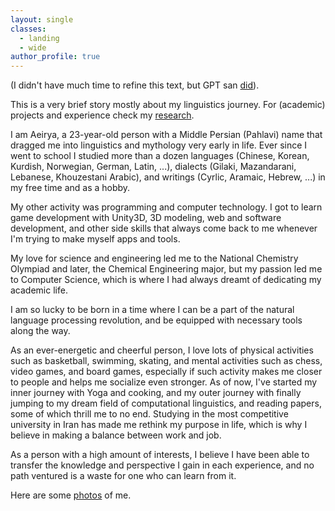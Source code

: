 ```yaml
---
layout: single
classes:
  - landing
  - wide
author_profile: true
---
```


(I didn't have much time to refine this text, but GPT san <a href="/aboutmegpt.md">did</a>).

This is a very brief story mostly about my linguistics journey. For (academic) projects and experience check my <a href="/research.md">research</a>.

I am Aeirya, a 23-year-old person with a Middle Persian (Pahlavi) name that dragged me into linguistics and mythology very early in life. Ever since I went to school I studied more than a dozen languages (Chinese, Korean, Kurdish, Norwegian, German, Latin, ...), dialects (Gilaki, Mazandarani, Lebanese, Khouzestani Arabic), and writings (Cyrlic, Aramaic, Hebrew, ...) in my free time and as a hobby. 

My other activity was programming and computer technology. I got to learn game development with Unity3D, 3D modeling, web and software development, and other side skills that always come back to me whenever I'm trying to make myself apps and tools.

My love for science and engineering led me to the National Chemistry Olympiad and later, the Chemical Engineering major, but my passion led me to Computer Science, which is where I had always dreamt of dedicating my academic life.

I am so lucky to be born in a time where I can be a part of the natural language processing revolution, and be equipped with necessary tools along the way.

As an ever-energetic and cheerful person, I love lots of physical activities such as basketball, swimming, skating, and mental activities such as chess, video games, and board games, especially if such activity makes me closer to people and helps me socialize even stronger.
As of now, I've started my inner journey with Yoga and cooking, and my outer journey with finally jumping to my dream field of computational linguistics, and reading papers, some of which thrill me to no end. Studying in the most competitive university in Iran has made me rethink my purpose in life, which is why I believe in making a balance between work and job.

As a person with a high amount of interests, I believe I have been able to transfer the knowledge and perspective I gain in each experience, and no path ventured is a waste for one who can learn from it.

Here are some <a href="/gallery">photos</a> of me.